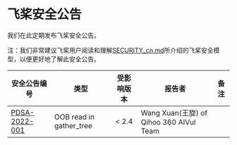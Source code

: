 # 飞桨安全公告

我们在此定期发布飞桨安全公告。



注：我们非常建议飞桨用户阅读和理解[SECURITY_cn.md](../SECURITY_cn.md)所介绍的飞桨安全模型，以便更好地了解此安全公告。


| 安全公告编号                                          | 类型                      | 受影响版本 | 报告者                                   | 备注 |
|-------------------------------------------------|-------------------------|:-----:|---------------------------------------| ----------------------|
| [PDSA-2022-001](./advisory/pdsa-2022-001_cn.md) | OOB read in gather_tree | < 2.4 | Wang Xuan(王旋) of Qihoo 360 AIVul Team |  |
